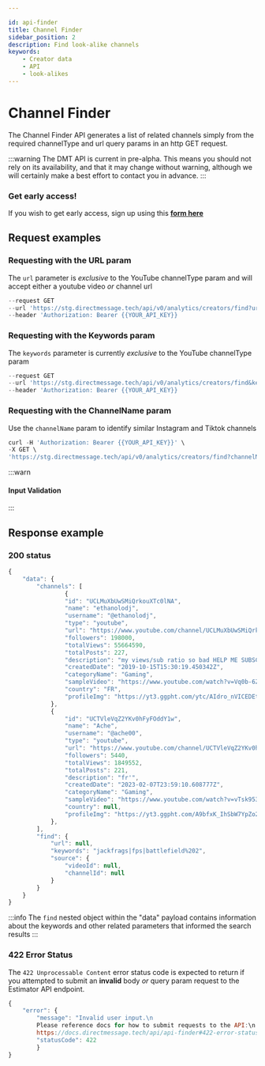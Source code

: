 ```yaml
---

id: api-finder
title: Channel Finder
sidebar_position: 2
description: Find look-alike channels
keywords:
    - Creator data
    - API
    - look-alikes
---
```


# Channel Finder

The Channel Finder API generates a list of related channels simply from the required channelType and url query params in an http GET request.

:::warning
The DMT API is current in pre-alpha. This means you should not rely on its availability, and that it may change without warning, although we will certainly make a best effort to contact you in advance.
:::


### Get early access!

If you wish to get early access, sign up using this [**form here**](https://airtable.com/appzETVKT8y3nFxsx/shrEEvRQTq3tXfmgR)

## Request examples

### Requesting with the URL param

The `url` parameter is _exclusive_ to the YouTube channelType param and will accept either a youtube video _or_ channel url

```js title="cURL Channel Finder: URL"
--request GET
--url 'https://stg.directmessage.tech/api/v0/analytics/creators/find?url={{URL}}&channelType=youtube'
--header 'Authorization: Bearer {{YOUR_API_KEY}}
```

### Requesting with the Keywords param

The `keywords` parameter is currently _exclusive_ to the YouTube channelType param

```js title="cURL Channel Finder: Keywords"
--request GET
--url 'https://stg.directmessage.tech/api/v0/analytics/creators/find&keywords=snacks,health+snacks,fitness,lifestyle&channelType=youtube'
--header 'Authorization: Bearer {{YOUR_API_KEY}}
```

### Requesting with the ChannelName param

Use the `channelName` param to identify similar Instagram and Tiktok channels

```js title="cURL Channel Finder: channelName"
curl -H 'Authorization: Bearer {{YOUR_API_KEY}}' \
-X GET \
'https://stg.directmessage.tech/api/v0/analytics/creators/find?channelName={{channelName}}&channelType=tiktok'
```

:::warn
#### Input Validation 

:::

## Response example

### 200 status

```js title="Channel Finder response" showLineNumbers
{
	"data": {
		"channels": [
                {
				"id": "UCLMuXbUwSMiQrkouXTc0lNA",
				"name": "ethanolodj",
				"username": "@ethanolodj",
				"type": "youtube",
				"url": "https://www.youtube.com/channel/UCLMuXbUwSMiQrkouXTc0lNA",
				"followers": 198000,
				"totalViews": 55664590,
				"totalPosts": 227,
				"description": "my views/sub ratio so bad HELP ME SUBSCRIBE\n\n\nI upload whenever I want.\n",
				"createdDate": "2019-10-15T15:30:19.450342Z",
				"categoryName": "Gaming",
				"sampleVideo": "https://www.youtube.com/watch?v=Vq0b-6Zir88",
				"country": "FR",
				"profileImg": "https://yt3.ggpht.com/ytc/AIdro_nVICEDEtYaOIRjeVCtNx-CgR9oHk4FFDoZUKue=s88-c-k-c0x00ffffff-no-rj"
			},
			{
				"id": "UCTVleVqZ2YKv0hFyFOddY1w",
				"name": "Ache",
				"username": "@ache00",
				"type": "youtube",
				"url": "https://www.youtube.com/channel/UCTVleVqZ2YKv0hFyFOddY1w",
				"followers": 5440,
				"totalViews": 1849552,
				"totalPosts": 221,
				"description": "fr'",
				"createdDate": "2023-02-07T23:59:10.608777Z",
				"categoryName": "Gaming",
				"sampleVideo": "https://www.youtube.com/watch?v=vTsk953_8qs",
				"country": null,
				"profileImg": "https://yt3.ggpht.com/A9bfxK_IhSbW7YpZo2Ny2HIHPlWmiKSOBIKvQUUjzfh6MFhFtpInnToU3Xm6_XUjDh4obQYAdA=s88-c-k-c0x00ffffff-no-rj"
			},			
		],
		"find": {
			"url": null,
			"keywords": "jackfrags|fps|battlefield%202",
			"source": {
				"videoId": null,
				"channelId": null
			}
		}
	}
}
```
:::info
The `find` nested object within the "data" payload contains information about the keywords and other related parameters that informed the search results
:::

### 422 Error Status

The `422 Unprocessable Content` error status code is expected to return if you attempted to submit an **invalid** body *or* query param request to the Estimator API endpoint.

```js title="Channel Finder 422 Error response" showLineNumbers
{
	"error": {
		"message": "Invalid user input.\n
		Please reference docs for how to submit requests to the API:\n
		https://docs.directmessage.tech/api/api-finder#422-error-status",
		"statusCode": 422
		}
}
```